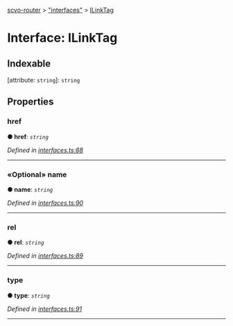 [scvo-router](../README.md) > ["interfaces"](../modules/_interfaces_.md) > [ILinkTag](../interfaces/_interfaces_.ilinktag.md)



# Interface: ILinkTag

## Indexable

\[attribute: `string`\]:&nbsp;`string`

## Properties
<a id="href"></a>

###  href

**●  href**:  *`string`* 

*Defined in [interfaces.ts:88](https://github.com/scvodigital/scvo-router/blob/35f78e1/src/interfaces.ts#L88)*





___

<a id="name"></a>

### «Optional» name

**●  name**:  *`string`* 

*Defined in [interfaces.ts:90](https://github.com/scvodigital/scvo-router/blob/35f78e1/src/interfaces.ts#L90)*





___

<a id="rel"></a>

###  rel

**●  rel**:  *`string`* 

*Defined in [interfaces.ts:89](https://github.com/scvodigital/scvo-router/blob/35f78e1/src/interfaces.ts#L89)*





___

<a id="type"></a>

###  type

**●  type**:  *`string`* 

*Defined in [interfaces.ts:91](https://github.com/scvodigital/scvo-router/blob/35f78e1/src/interfaces.ts#L91)*





___


